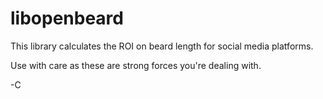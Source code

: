# libopenbeard

This library calculates the ROI on beard length for social media platforms.  

Use with care as these are strong forces you're dealing with.

-C
